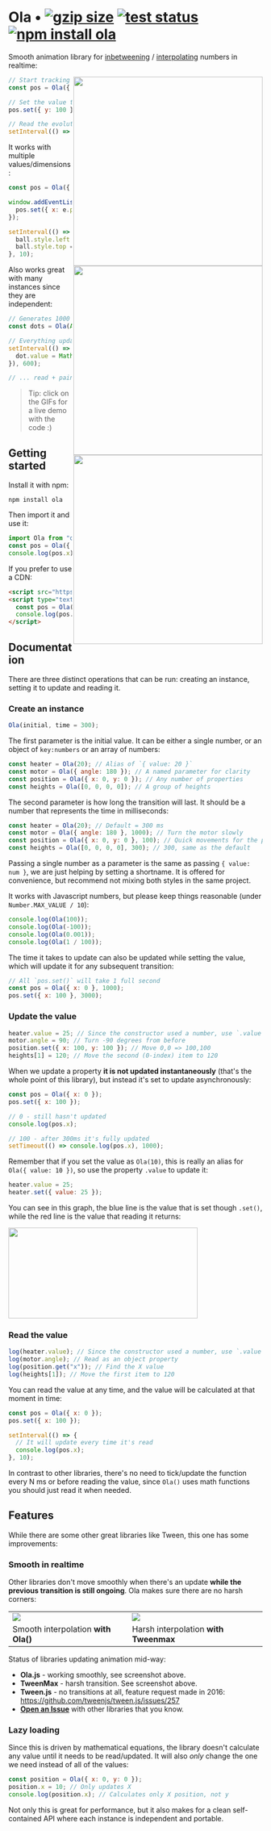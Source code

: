 # Ola • [![gzip size](https://img.badgesize.io/franciscop/ola/master/ola.min.js.svg?compression=gzip&label=size)](https://github.com/franciscop/ola/blob/master/ola.min.js) [![test status](https://wdp9fww0r9.execute-api.us-west-2.amazonaws.com/production/badge/franciscop/ola?logo=none&label=test)](https://github.com/franciscop/ola/actions) [![npm install ola](https://img.shields.io/badge/npm%20install-ola-blue.svg)](https://www.npmjs.com/package/ola)

Smooth animation library for [inbetweening](https://en.wikipedia.org/wiki/Inbetweening) / [interpolating](https://en.wikipedia.org/wiki/Interpolation_(computer_graphics)) numbers in realtime:

<a href="https://jsfiddle.net/franciscop/oechmra8/">
  <img align="right" width="375" src="https://raw.githubusercontent.com/franciscop/ola/master/docs/line.gif">
</a>

```js
// Start tracking the value
const pos = Ola({ y: 0 });

// Set the value to update async
pos.set({ y: 100 });

// Read the evolution over time
setInterval(() => graph(pos.y), 10);
```

It works with multiple values/dimensions:

<a href="https://jsfiddle.net/franciscop/jsfv13no/">
  <img align="right" width="375" src="https://raw.githubusercontent.com/franciscop/ola/master/docs/ball.gif">
</a>

```js
const pos = Ola({ x: 0, y: 0 });

window.addEventListener('click', e => {
  pos.set({ x: e.pageX, y: e.pageY });
});

setInterval(() => {
  ball.style.left = `${pos.x}px`;
  ball.style.top = `${pos.y}px`;
}, 10);
```

Also works great with many instances since they are independent:

<a href="https://jsfiddle.net/franciscop/7b3wqo91/">
  <img align="right" width="375" src="https://raw.githubusercontent.com/franciscop/ola/master/docs/dots.gif">
</a>

```js
// Generates 1000 instances seamlessly
const dots = Ola(Array(1000).fill(0));

// Everything updates every 600ms
setInterval(() => dots.forEach(dot => {
  dot.value = Math.random();
}), 600);

// ... read + paint screen here
```

> Tip: click on the GIFs for a live demo with the code :)

## Getting started

Install it with npm:

```
npm install ola
```

Then import it and use it:

```js
import Ola from "ola";
const pos = Ola({ x: 0 });
console.log(pos.x); // 0
```

If you prefer to use a CDN:

```html
<script src="https://cdn.jsdelivr.net/npm/ola"></script>
<script type="text/javascript">
  const pos = Ola({ x: 0 });
  console.log(pos.x); // 0
</script>
```

## Documentation

There are three distinct operations that can be run: creating an instance, setting it to update and reading it.

### Create an instance

```js
Ola(initial, time = 300);
```

The first parameter is the initial value. It can be either a single number, or an object of `key:numbers` or an array of numbers:

```js
const heater = Ola(20); // Alias of `{ value: 20 }`
const motor = Ola({ angle: 180 }); // A named parameter for clarity
const position = Ola({ x: 0, y: 0 }); // Any number of properties
const heights = Ola([0, 0, 0, 0]); // A group of heights
```

The second parameter is how long the transition will last. It should be a number that represents the time in milliseconds:

```js
const heater = Ola(20); // Default = 300 ms
const motor = Ola({ angle: 180 }, 1000); // Turn the motor slowly
const position = Ola({ x: 0, y: 0 }, 100); // Quick movements for the position
const heights = Ola([0, 0, 0, 0], 300); // 300, same as the default
```

Passing a single number as a parameter is the same as passing `{ value: num }`, we are just helping by setting a shortname. It is offered for convenience, but recommend not mixing both styles in the same project.

It works with Javascript numbers, but please keep things reasonable (under `Number.MAX_VALUE / 10`):

```js
console.log(Ola(100));
console.log(Ola(-100));
console.log(Ola(0.001));
console.log(Ola(1 / 100));
```

The time it takes to update can also be updated while setting the value, which will update it for any subsequent transition:

```js
// All `pos.set()` will take 1 full second
const pos = Ola({ x: 0 }, 1000);
pos.set({ x: 100 }, 3000);
```

### Update the value

```js
heater.value = 25; // Since the constructor used a number, use `.value`
motor.angle = 90; // Turn -90 degrees from before
position.set({ x: 100, y: 100 }); // Move 0,0 => 100,100
heights[1] = 120; // Move the second (0-index) item to 120
```

When we update a property **it is not updated instantaneously** (that's the whole point of this library), but instead it's set to update asynchronously:

```js
const pos = Ola({ x: 0 });
pos.set({ x: 100 });

// 0 - still hasn't updated
console.log(pos.x);

// 100 - after 300ms it's fully updated
setTimeout(() => console.log(pos.x), 1000);
```

Remember that if you set the value as `Ola(10)`, this is really an alias for `Ola({ value: 10 })`, so use the property `.value` to update it:

```js
heater.value = 25;
heater.set({ value: 25 });
```

You can see in this graph, the blue line is the value that is set though `.set()`, while the red line is the value that reading it returns:

<a href="https://jsfiddle.net/franciscop/oechmra8/">
  <img width="375" height="180" src="https://raw.githubusercontent.com/franciscop/ola/master/docs/line.gif">
</a>

### Read the value

```js
log(heater.value); // Since the constructor used a number, use `.value`
log(motor.angle); // Read as an object property
log(position.get("x")); // Find the X value
log(heights[1]); // Move the first item to 120
```

You can read the value at any time, and the value will be calculated at that moment in time:

```js
const pos = Ola({ x: 0 });
pos.set({ x: 100 });

setInterval(() => {
  // It will update every time it's read
  console.log(pos.x);
}, 10);
```

In contrast to other libraries, there's no need to tick/update the function every N ms or before reading the value, since `Ola()` uses math functions you should just read it when needed.

## Features

While there are some other great libraries like Tween, this one has some improvements:

### Smooth in realtime

Other libraries don't move smoothly when there's an update **while the previous transition is still ongoing**. Ola makes sure there are no harsh corners:

<table>
  <tr>
    <td>
      <img src="https://raw.githubusercontent.com/franciscop/ola/master/docs/smooth_ola.png">
    </td>
    <td>
      <img src="https://raw.githubusercontent.com/franciscop/ola/master/docs/smooth_tweenmax.png">
    </td>
  </tr>
  <tr>
    <td>
      Smooth interpolation <strong>with Ola()</strong>
    </td>
    <td>
      Harsh interpolation <strong>with Tweenmax</strong>
    </td>
  </tr>
</table>

Status of libraries updating animation mid-way:

- **Ola.js** - working smoothly, see screenshot above.
- **TweenMax** - harsh transition. See screenshot above.
- **Tween.js** - no transitions at all, feature request made in 2016: https://github.com/tweenjs/tween.js/issues/257
- [**Open an Issue**](https://github.com/franciscop/ola/issues/new) with other libraries that you know.

### Lazy loading

Since this is driven by mathematical equations, the library doesn't calculate any value until it needs to be read/updated. It will also _only_ change the one we need instead of all of the values:

```js
const position = Ola({ x: 0, y: 0 });
position.x = 10; // Only updates X
console.log(position.x); // Calculates only X position, not y
```

Not only this is great for performance, but it also makes for a clean self-contained API where each instance is independent and portable.

